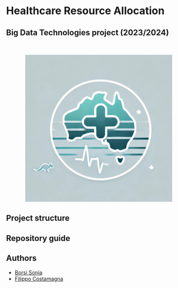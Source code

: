 # Healthcare Resource Allocation
## Big Data Technologies project (2023/2024)

<br>

<p align="center">
  <img src="https://github.com/SoniaBorsi/Healthcare-Resource-Allocation/blob/7da3dd9f425534fce06b3f21a67059a9697cf7b8/logo.png?raw=true" width="400"/>  
</p>

## Project structure

## Repository guide

## Authors

- [Borsi Sonia](https://github.com/SoniaBorsi/)
- [Filippo Costamagna](https://github.com/pippotek)
